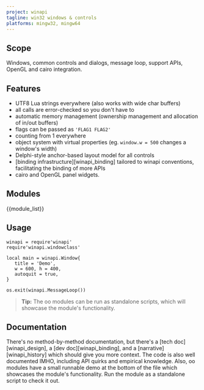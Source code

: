 ```yaml
---
project: winapi
tagline: win32 windows & controls
platforms: mingw32, mingw64
---
```


## Scope

Windows, common controls and dialogs, message loop, support APIs,
OpenGL and cairo integration.

## Features

  * UTF8 Lua strings everywhere (also works with wide char buffers)
  * all calls are error-checked so you don't have to
  * automatic memory management (ownership management and allocation of in/out buffers)
  * flags can be passed as `'FLAG1 FLAG2'`
  * counting from 1 everywhere
  * object system with virtual properties (eg. `window.w = 500` changes a window's width)
  * Delphi-style anchor-based layout model for all controls
  * [binding infrastructure][winapi_binding] tailored to winapi conventions,
  facilitating the binding of more APIs
  * cairo and OpenGL panel widgets.

## Modules

{{module_list}}

## Usage

~~~{.lua}
winapi = require'winapi'
require'winapi.windowclass'

local main = winapi.Window{
   title = 'Demo',
   w = 600, h = 400,
   autoquit = true,
}

os.exit(winapi.MessageLoop())
~~~

> __Tip:__ The oo modules can be run as standalone scripts, which will
showcase the module's functionality.


## Documentation

There's no method-by-method documentation, but there's a
[tech doc][winapi_design], a [dev doc][winapi_binding], and a
[narrative][winapi_history] which should give you more context.
The code is also well documented IMHO, including API quirks and empirical
knowledge. Also, oo modules have a small runnable demo at the bottom of the
file which showcases the module's functionality. Run the module as a
standalone script to check it out.
